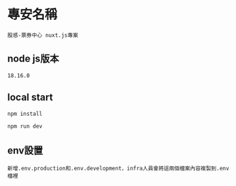 # 專安名稱
```
股感-票券中心 nuxt.js專案
```

## node js版本
```
18.16.0
```

## local start
```sh
npm install

npm run dev
```

## env設置
```
新增.env.production和.env.development，infra人員會將這兩個檔案內容複製到.env檔裡
```
